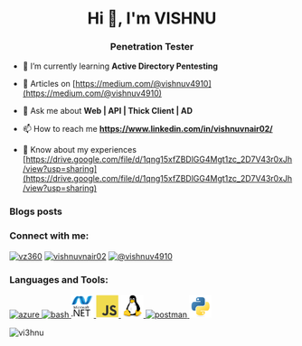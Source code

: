 <h1 align="center">Hi 👋, I'm VISHNU</h1>
<h3 align="center">Penetration Tester</h3>

- 🌱 I’m currently learning **Active Directory Pentesting**

- 📝 Articles on [https://medium.com/@vishnuv4910](https://medium.com/@vishnuv4910)

- 💬 Ask me about **Web | API | Thick Client | AD**

- 📫 How to reach me **https://www.linkedin.com/in/vishnuvnair02/**

- 📄 Know about my experiences [https://drive.google.com/file/d/1qng15xfZBDlGG4Mgt1zc_2D7V43r0xJh/view?usp=sharing](https://drive.google.com/file/d/1qng15xfZBDlGG4Mgt1zc_2D7V43r0xJh/view?usp=sharing)

### Blogs posts
<!-- BLOG-POST-LIST:START -->
<!-- BLOG-POST-LIST:END -->

<h3 align="left">Connect with me:</h3>
<p align="left">
<a href="https://dev.to/vz360" target="blank"><img align="center" src="https://raw.githubusercontent.com/rahuldkjain/github-profile-readme-generator/master/src/images/icons/Social/devto.svg" alt="vz360" height="30" width="40" /></a>
<a href="https://linkedin.com/in/vishnuvnair02" target="blank"><img align="center" src="https://raw.githubusercontent.com/rahuldkjain/github-profile-readme-generator/master/src/images/icons/Social/linked-in-alt.svg" alt="vishnuvnair02" height="30" width="40" /></a>
<a href="https://medium.com/@vishnuv4910" target="blank"><img align="center" src="https://raw.githubusercontent.com/rahuldkjain/github-profile-readme-generator/master/src/images/icons/Social/medium.svg" alt="@vishnuv4910" height="30" width="40" /></a>
</p>

<h3 align="left">Languages and Tools:</h3>
<p align="left"> <a href="https://azure.microsoft.com/en-in/" target="_blank" rel="noreferrer"> <img src="https://www.vectorlogo.zone/logos/microsoft_azure/microsoft_azure-icon.svg" alt="azure" width="40" height="40"/> </a> <a href="https://www.gnu.org/software/bash/" target="_blank" rel="noreferrer"> <img src="https://www.vectorlogo.zone/logos/gnu_bash/gnu_bash-icon.svg" alt="bash" width="40" height="40"/> </a> <a href="https://dotnet.microsoft.com/" target="_blank" rel="noreferrer"> <img src="https://raw.githubusercontent.com/devicons/devicon/master/icons/dot-net/dot-net-original-wordmark.svg" alt="dotnet" width="40" height="40"/> </a> <a href="https://developer.mozilla.org/en-US/docs/Web/JavaScript" target="_blank" rel="noreferrer"> <img src="https://raw.githubusercontent.com/devicons/devicon/master/icons/javascript/javascript-original.svg" alt="javascript" width="40" height="40"/> </a> <a href="https://www.linux.org/" target="_blank" rel="noreferrer"> <img src="https://raw.githubusercontent.com/devicons/devicon/master/icons/linux/linux-original.svg" alt="linux" width="40" height="40"/> </a> <a href="https://postman.com" target="_blank" rel="noreferrer"> <img src="https://www.vectorlogo.zone/logos/getpostman/getpostman-icon.svg" alt="postman" width="40" height="40"/> </a> <a href="https://www.python.org" target="_blank" rel="noreferrer"> <img src="https://raw.githubusercontent.com/devicons/devicon/master/icons/python/python-original.svg" alt="python" width="40" height="40"/> </a> </p>

<p><img align="center" src="https://github-readme-stats.vercel.app/api/top-langs?username=vi3hnu&show_icons=true&locale=en&layout=compact" alt="vi3hnu" /></p>
